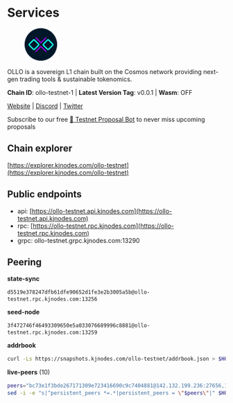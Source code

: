 # Services

<figure><img src="https://raw.githubusercontent.com/kj89/cosmos-images/main/logos/ollo.png" alt=""><figcaption></figcaption></figure>

OLLO is a sovereign L1 chain built on the Cosmos network providing  next-gen trading tools & sustainable tokenomics.

**Chain ID**: ollo-testnet-1 | **Latest Version Tag**: v0.0.1 | **Wasm**: OFF

[Website](https://www.ollostation.zone) | [Discord](https://discord.com/invite/GxBqZ9mSSm) | [Twitter](https://twitter.com/OLLOStation)



Subscribe to our free [🤖 Testnet Proposal Bot](https://t.me/kjnodes_testnet_proposal_bot) to never miss upcoming proposals


## Chain explorer
[https://explorer.kjnodes.com/ollo-testnet](https://explorer.kjnodes.com/ollo-testnet)

## Public endpoints

* api: [https://ollo-testnet.api.kjnodes.com](https://ollo-testnet.api.kjnodes.com)
* rpc: [https://ollo-testnet.rpc.kjnodes.com](https://ollo-testnet.rpc.kjnodes.com)
* grpc: ollo-testnet.grpc.kjnodes.com:13290

## Peering

**state-sync**

```text
d5519e378247dfb61dfe90652d1fe3e2b3005a5b@ollo-testnet.rpc.kjnodes.com:13256
```

**seed-node**

```text
3f472746f46493309650e5a033076689996c8881@ollo-testnet.rpc.kjnodes.com:13259
```

**addrbook**
```bash
curl -Ls https://snapshots.kjnodes.com/ollo-testnet/addrbook.json > $HOME/.ollo/config/addrbook.json
```

**live-peers** (10)
```bash
peers="bc73e1f3bde267171309e723416690c9c7404881@142.132.199.236:27656,125b0e30f00df3ff2ee7b29b7992ed888998ad31@65.109.28.177:47656,d5519e378247dfb61dfe90652d1fe3e2b3005a5b@65.109.68.190:13256,9865c6e15faced6643adc228e3a59744e1b4e277@116.203.29.162:46656,da8d3ca8e1c147f0037b1c43ad3de7174f5ec1b7@209.145.59.224:26656,b5f55cfc7b4d19f2dd3cdc71795f5a81e2c67f96@38.242.232.72:26656,dd577d8f2e997d7e70495640aff124ddb70d1a21@95.217.192.222:26656,7864a2e4b42e5af76a83a8b644b9172fa1e40fa5@52.8.174.235:26656,29b78da822388df177f4111e6589958d9f796f06@65.109.122.105:60856,15bcdea616c717eb4356e125d4f631aaa596dfd5@65.108.77.106:26929"
sed -i -e "s|^persistent_peers *=.*|persistent_peers = \"$peers\"|" $HOME/.ollo/config/config.toml
```
